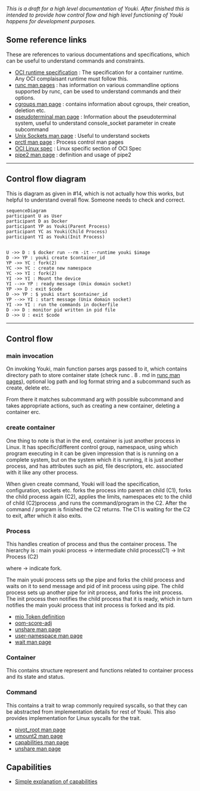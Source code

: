 _This is a draft for a high level documentation of Youki. After finished this is intended to provide how control flow and high level functioning of Youki happens for development purposes._

## Some reference links

These are references to various documentations and specifications, which can be useful to understand commands and constraints.

- [OCI runtime specification] : The specification for a container runtime. Any OCI complaisant runtime must follow this.
- [runc man pages] : has information on various commandline options supported by runc, can be used to understand commands and their options.
- [cgroups man page](https://man7.org/linux/man-pages/man7/cgroups.7.html) : contains information about cgroups, their creation, deletion etc.
- [pseudoterminal man page](https://man7.org/linux/man-pages/man7/pty.7.html) : Information about the pseudoterminal system, useful to understand console_socket parameter in create subcommand
- [Unix Sockets man page](https://man7.org/linux/man-pages/man7/unix.7.html) : Useful to understand sockets
- [prctl man page](https://man7.org/linux/man-pages/man2/prctl.2.html) : Process control man pages
- [OCI Linux spec](https://github.com/opencontainers/runtime-spec/blob/master/config-linux.md) : Linux specific section of OCI Spec
- [pipe2 man page](https://man7.org/linux/man-pages/man2/pipe.2.html) : definition and usage of pipe2

---

## Control flow diagram

This is diagram as given in #14, which is not actually how this works, but helpful to understand overall flow. Someone needs to check and correct.

```mermaid
sequenceDiagram
participant U as User
participant D as Docker
participant YP as Youki(Parent Process)
participant YC as Youki(Child Process)
participant YI as Youki(Init Process)


U ->> D : $ docker run --rm -it --runtime youki $image
D ->> YP : youki create $container_id
YP ->> YC : fork(2)
YC ->> YC : create new namespace
YC ->> YI : fork(2)
YI ->> YI : Mount the device
YI -->> YP : ready message (Unix domain socket)
YP ->> D : exit $code
D ->> YP : $ youki start $container_id
YP -->> YI : start message (Unix domain socket)
YI ->> YI : run the commands in dockerfile
D ->> D : monitor pid written in pid file
D ->> U : exit $code

```

---

## Control flow

### main invocation

On invoking Youki, main function parses args passed to it, which contains directory path to store container state (check runc . 8 . md in [runc man pages]), optional log path and log format string and a subcommand such as create, delete etc.

From there it matches subcommand arg with possible subcommand and takes appropriate actions, such as creating a new container, deleting a container erc.

### create container

One thing to note is that in the end, container is just another process in Linux. It has specific/different control group, namespace, using which program executing in it can be given impression that is is running on a complete system, but on the system which it is running, it is just another process, and has attributes such as pid, file descriptors, etc. associated with it like any other process.

When given create command, Youki will load the specification, configuration, sockets etc.
forks the process into parent an child (C1), forks the child process again (C2), applies the limits, namespaces etc to the child of child (C2)process ,and runs the command/program in the C2. After the command / program is finished the C2 returns. The C1 is waiting for the C2 to exit, after which it also exits.

### Process

This handles creation of process and thus the container process. The hierarchy is :
main youki process -> intermediate child process(C1) -> Init Process (C2)

where -> indicate fork.

The main youki process sets up the pipe and forks the child process and waits on it to send message and pid of init process using pipe. The child process sets up another pipe for init process, and forks the init process. The init process then notifies the child process that it is ready, which in turn notifies the main youki process that init process is forked and its pid.

- [mio Token definition](https://docs.rs/mio/0.7.11/mio/struct.Token.html)
- [oom-score-adj](https://dev.to/rrampage/surviving-the-linux-oom-killer-2ki9)
- [unshare man page](https://man7.org/linux/man-pages/man1/unshare.1.html)
- [user-namespace man page](https://man7.org/linux/man-pages/man7/user_namespaces.7.html)
- [wait man page](https://man7.org/linux/man-pages/man3/wait.3p.html)

### Container

This contains structure represent and functions related to container process and its state and status.

### Command

This contains a trait to wrap commonly required syscalls, so that they can be abstracted from implementation details for rest of Youki.
This also provides implementation for Linux syscalls for the trait.

- [pivot_root man page](https://man7.org/linux/man-pages/man2/pivot_root.2.html)
- [umount2 man page](https://man7.org/linux/man-pages/man2/umount2.2.html)
- [capabilities man page](https://man7.org/linux/man-pages/man7/capabilities.7.html)
- [unshare man page](https://man7.org/linux/man-pages/man2/unshare.2.html)

[oci runtime specification]: https://github.com/opencontainers/runtime-spec/blob/master/runtime.md
[runc man pages]: (https://github.com/opencontainers/runc/blob/master/man/runc.8.md)

## Capabilities

- [Simple explanation of capabilities](https://blog.container-solutions.com/linux-capabilities-in-practice)
